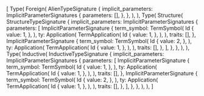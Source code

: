 [
    Type(
        Foreign(
            AlienTypeSignature {
                implicit_parameters: ImplicitParameterSignatures {
                    parameters: [],
                },
            },
        ),
    ),
    Type(
        Structure(
            StructureTypeSignature {
                implicit_parameters: ImplicitParameterSignatures {
                    parameters: [
                        ImplicitParameterSignature {
                            term_symbol: TermSymbol(
                                Id {
                                    value: 1,
                                },
                            ),
                            ty: Application(
                                TermApplication(
                                    Id {
                                        value: 1,
                                    },
                                ),
                            ),
                            traits: [],
                        },
                        ImplicitParameterSignature {
                            term_symbol: TermSymbol(
                                Id {
                                    value: 2,
                                },
                            ),
                            ty: Application(
                                TermApplication(
                                    Id {
                                        value: 1,
                                    },
                                ),
                            ),
                            traits: [],
                        },
                    ],
                },
            },
        ),
    ),
    Type(
        Inductive(
            InductiveTypeSignature {
                implicit_parameters: ImplicitParameterSignatures {
                    parameters: [
                        ImplicitParameterSignature {
                            term_symbol: TermSymbol(
                                Id {
                                    value: 1,
                                },
                            ),
                            ty: Application(
                                TermApplication(
                                    Id {
                                        value: 1,
                                    },
                                ),
                            ),
                            traits: [],
                        },
                        ImplicitParameterSignature {
                            term_symbol: TermSymbol(
                                Id {
                                    value: 2,
                                },
                            ),
                            ty: Application(
                                TermApplication(
                                    Id {
                                        value: 1,
                                    },
                                ),
                            ),
                            traits: [],
                        },
                    ],
                },
            },
        ),
    ),
]